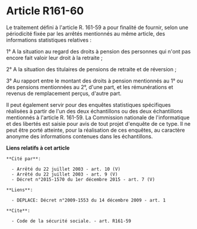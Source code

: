 # Article R161-60

Le traitement défini à l'article R. 161-59 a pour finalité de fournir, selon une périodicité fixée par les arrêtés mentionnés
au même article, des informations statistiques relatives :

1° A la situation au regard des droits à pension des personnes qui n'ont pas encore fait valoir leur droit à la retraite ;

2° A la situation des titulaires de pensions de retraite et de réversion ;

3° Au rapport entre le montant des droits à pension mentionnés au 1° ou des pensions mentionnées au 2°, d'une part, et les
rémunérations et revenus de remplacement perçus, d'autre part.

Il peut également servir pour des enquêtes statistiques spécifiques réalisées à partir de l'un des deux échantillons ou des
deux échantillons mentionnés à l'article R. 161-59. La Commission nationale de l'informatique et des libertés est saisie pour
avis de tout projet d'enquête de ce type. Il ne peut être porté atteinte, pour la réalisation de ces enquêtes, au caractère
anonyme des informations contenues dans les échantillons.

**Liens relatifs à cet article**

	**Cité par**:

	  - Arrêté du 22 juillet 2003 - art. 10 (V)
	  - Arrêté du 22 juillet 2003 - art. 9 (V)
	  - Décret n°2015-1570 du 1er décembre 2015 - art. 7 (V)

	**Liens**:

	  - DEPLACE: Décret n°2009-1553 du 14 décembre 2009 - art. 1

	**Cite**:

	  - Code de la sécurité sociale. - art. R161-59
